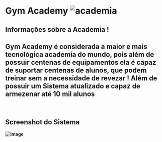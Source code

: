 # <Strong> Gym Academy <Strong/> ![academia](https://user-images.githubusercontent.com/79457377/141645033-34c3d00a-fb27-4557-994e-f860a00b18a3.png)

## Informações sobre a Academia !
  
<h2>Gym Academy é considerada a maior e mais tecnológica academia do mundo, pois além de possuir centenas de equipamentos ela é capaz de suportar
  centenas de alunos, que podem treinar sem a necessidade de revezar ! 
  Além de possuir um Sistema atualizado e capaz de armezenar até 10 mil alunos </h2>
</br>

## Screenshot do Sistema </br>
![image](https://user-images.githubusercontent.com/79457377/141645383-7194b610-dad2-4257-b4a7-dd3595f49c22.png)
